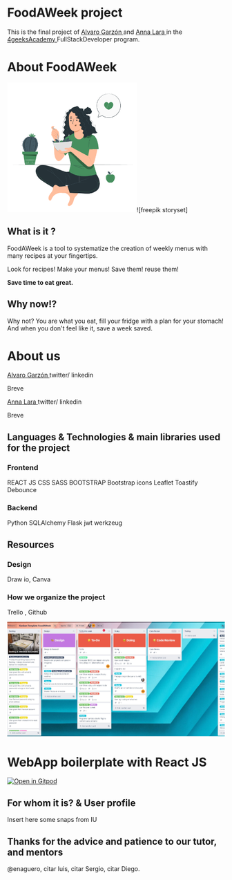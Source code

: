 # FoodAWeek project

This is the final project of <a href="https://github.com/Alvarodevs"> Alvaro Garzón </a> and <a href="https://github.com/nitlara"> Anna Lara </a> in the <a href="https://github.com/4GeeksAcademy">4geeksAcademy </a> FullStackDeveloper program.

# About FoodAWeek 

<img src="./src/front/img/eating.png" width="300">![freepik storyset]

## What is it ?

FoodAWeek is a tool to systematize the creation of weekly menus with many recipes at your fingertips.

Look for recipes! Make your menus! Save them! reuse them!

**Save time to eat great.**

## Why now!?

Why not? You are what you eat, fill your fridge with a plan for your stomach! And when you don't feel like it, save a week saved.


# About us
<a href="https://github.com/Alvarodevs"> Alvaro Garzón </a> twitter/ linkedin

Breve

<a href="https://github.com/nitlara"> Anna Lara </a> twitter/ linkedin

Breve

## Languages & Technologies & main libraries used for the project

### Frontend

REACT JS
CSS
SASS
BOOTSTRAP
Bootstrap icons
Leaflet
Toastify
Debounce

### Backend

Python
SQLAlchemy
Flask jwt
werkzeug

## Resources

### Design 

Draw io, 
Canva


### How we organize the project

Trello , 
Github

<img src="./src/front/img/kanbanFAW.jpg" width="800">


# WebApp boilerplate with React JS
[![Open in Gitpod](https://gitpod.io/button/open-in-gitpod.svg)](https://gitpod.io#https://github.com/4GeeksAcademy/react-flask-hello.git)


## For whom it is? & User profile

Insert here some snaps from IU

## Thanks for the advice and patience to our tutor, and mentors

@enaguero, 
citar luis, 
citar Sergio, 
citar Diego.

